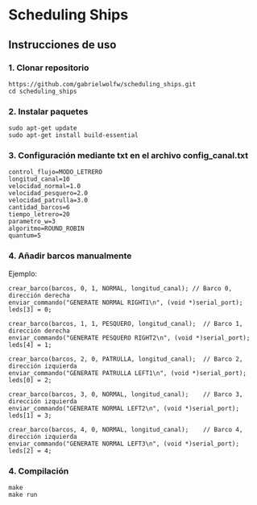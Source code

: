# Scheduling Ships
## Instrucciones de uso
### 1. Clonar repositorio
    https://github.com/gabrielwolfw/scheduling_ships.git
    cd scheduling_ships
### 2. Instalar paquetes
    sudo apt-get update
    sudo apt-get install build-essential
### 3. Configuración mediante txt en el archivo config_canal.txt
    control_flujo=MODO_LETRERO
    longitud_canal=10
    velocidad_normal=1.0
    velocidad_pesquero=2.0
    velocidad_patrulla=3.0
    cantidad_barcos=6
    tiempo_letrero=20
    parametro_w=3
    algoritmo=ROUND_ROBIN
    quantum=5

### 4. Añadir barcos manualmente
Ejemplo:
    
    crear_barco(barcos, 0, 1, NORMAL, longitud_canal); // Barco 0, dirección derecha
    enviar_commando("GENERATE NORMAL RIGHT1\n", (void *)serial_port);
    leds[3] = 0;

    crear_barco(barcos, 1, 1, PESQUERO, longitud_canal);  // Barco 1, dirección derecha
    enviar_commando("GENERATE PESQUERO RIGHT2\n", (void *)serial_port);
    leds[4] = 1;

    crear_barco(barcos, 2, 0, PATRULLA, longitud_canal);  // Barco 2, dirección izquierda
    enviar_commando("GENERATE PATRULLA LEFT1\n", (void *)serial_port);
    leds[0] = 2;

    crear_barco(barcos, 3, 0, NORMAL, longitud_canal);    // Barco 3, dirección izquierda
    enviar_commando("GENERATE NORMAL LEFT2\n", (void *)serial_port);
    leds[1] = 3;

    crear_barco(barcos, 4, 0, NORMAL, longitud_canal);    // Barco 4, dirección izquierda
    enviar_commando("GENERATE NORMAL LEFT3\n", (void *)serial_port);
    leds[2] = 4;

### 4. Compilación
    make
    make run

